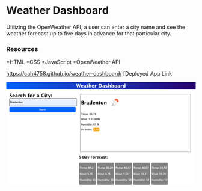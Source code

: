 # Weather Dashboard
Utilizing the OpenWeather API, a user can enter a city name and see the weather forecast up to five days in advance for that particular city. 

### Resources
*HTML
*CSS
*JavaScript
*OpenWeather API

https://cah4758.github.io/weather-dashboard/ [Deployed App Link

![Screenshot](./assets/images/screenshot.png)
